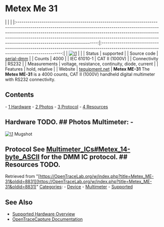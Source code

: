 # Metex Me 31

| | | |:-----------------------------------------------------------------------------------------------------------------------------------------------------------------------------------------------------------------------------------------------------------------------------------------------------------------------------------------------------------------:|:----------------------------------------------------------------------------------------------------------------------------------------:| | [![\1](../../assets/hardware/general/\2)](./File:Metex_me-31.png.html) | | | Status | supported | | Source code | [serial-dmm](http://github.com/OpenTraceLab/?p=OpenTraceCapture.git;a=tree;f=src/hardware/serial-dmm) | | Counts | 4000 | | IEC 61010-1 | CAT II (1000V) | | Connectivity | RS232 | | Measurements | voltage, resistance, continuity, diode, current | | Features | hold, relative | | Website | [tequipment.net](http://www.tequipment.net/MetexME-31.html) | **Metex ME-31** The **Metex ME-31** is a 4000 counts, CAT II (1000V) handheld digital multimeter with RS232 connectivity. 
## Contents 
\- [1 Hardware](Metex_ME-31.html#Hardware) \- [2 Photos](Metex_ME-31.html#Photos) \- [3 Protocol](Metex_ME-31.html#Protocol) \- [4 Resources](Metex_ME-31.html#Resources) 
## Hardware TODO. ## Photos **Multimeter**: \- 
[![\1](../../assets/hardware/general/\2)](./File:Metex_me-31_mugshot.jpg.html)
Mugshot
## Protocol See [Multimeter_ICs#Metex_14-byte_ASCII](Multimeter_ICs.html#Metex_14-byte_ASCII "Multimeter ICs") for the DMM IC protocol. ## Resources TODO. 
Retrieved from "[https://OpenTraceLab.org/w/index.php?title=Metex_ME-31&oldid=8831](https://OpenTraceLab.org/w/index.php?title=Metex_ME-31&oldid=8831)" 
[Categories](specialcategories-specialcategories.md): \- [Device](./Category:Device.html "Category:Device") \- [Multimeter](./Category:Multimeter.html "Category:Multimeter") \- [Supported](./Category:Supported.html "Category:Supported")

## See Also
- [Supported Hardware Overview](../supported-hardware.md)
- [OpenTraceCapture Documentation](../../opentracecapture/overview.md)
